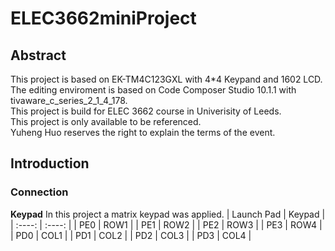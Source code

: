 # ELEC3662miniProject
## Abstract
This project is based on EK-TM4C123GXL with 4*4 Keypand and 1602 LCD.<br>
The editing enviroment is based on Code Composer Studio 10.1.1 with tivaware_c_series_2_1_4_178.<br>
This project is build for ELEC 3662 course in Univerisity of Leeds.<br>
This project is only available to be referenced.<br>
Yuheng Huo reserves the right to explain the terms of the event.<br>
## Introduction
### Connection
**Keypad**
In this project a matrix keypad was applied.
|  Launch Pad   | Keypad  |
|   :----:  |  :----: |
| PE0  | ROW1 |
| PE1  | ROW2 |
| PE2  | ROW3 |
| PE3  | ROW4 |
| PD0  | COL1 |
| PD1  | COL2 |
| PD2  | COL3 |
| PD3  | COL4 |
